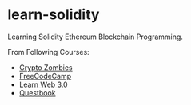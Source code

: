 # learn-solidity
Learning Solidity Ethereum Blockchain Programming.

From Following Courses:

- [Crypto Zombies](https://cryptozombies.io/en/course/)
- [FreeCodeCamp](https://www.freecodecamp.org/news/learn-solidity-blockchain-and-smart-contracts-in-a-free/)
- [Learn Web 3.0](https://www.learnweb3.io/)
- [Questbook](https://learn.questbook.xyz/)